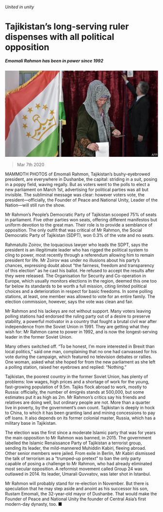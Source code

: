 ###### United in unity

# Tajikistan’s long-serving ruler dispenses with all political opposition 

##### Emomali Rahmon has been in power since 1992 

![image](images/20200307_ASP501.jpg) 

> Mar 7th 2020 

MAMMOTH PHOTOS of Emomali Rahmon, Tajikistan’s bushy-eyebrowed president, are everywhere in Dushanbe, the capital: striding in a suit, posing in a poppy field, waving regally. But as voters went to the polls to elect a new parliament on March 1st, advertising for political parties was all but invisible. The subliminal message was clear: however voters vote, the president—officially, the Founder of Peace and National Unity, Leader of the Nation—will still run the show.

Mr Rahmon’s People’s Democratic Party of Tajikistan scooped 75% of seats in parliament. Five other parties won seats, offering different manifestos but uniform devotion to the great man. Their role is to provide a semblance of opposition. The only outfit that was critical of Mr Rahmon, the Social Democratic Party of Tajikistan (SDPT), won 0.3% of the vote and no seats.


Rahmatullo Zoirov, the loquacious lawyer who leads the SDPT, says the president is an illegitimate leader who has rigged the political system to cling to power, most recently through a referendum allowing him to remain president for life. Mr Zoirov was under no illusions about his party’s chances, expressing doubt about “the fairness, freedom and transparency of this election” as he cast his ballot. He refused to accept the results after they were released. The Organisation for Security and Co-operation in Europe, which usually monitors elections in the region, deemed this one too far below its standards to be worth a full mission, citing limited political choices and a deterioration in respect for basic freedoms. In some polling stations, at least, one member was allowed to vote for an entire family. The election commission, however, says the vote was clean and fair.

Mr Rahmon and his lackeys are not without support. Many voters leaving polling stations had endorsed the ruling party out of a desire to preserve stability, a powerful motivator in a country that fought a brutal civil war after independence from the Soviet Union in 1991. They are getting what they wish for: Mr Rahmon came to power in 1992, and is now the longest-serving leader in the former Soviet Union.

Many others switched off. “To be honest, I’m more interested in Brexit than local politics,” said one man, complaining that no one had canvassed for his vote during the campaign, which featured no television debates or rallies. One woman, asked what she hoped for from the new parliament as she left a polling station, raised her eyebrows and replied: “Nothing.”

Tajikistan, the poorest country in the former Soviet Union, has plenty of problems: low wages, high prices and a shortage of work for the young, fast-growing population of 9.5m. Tajiks flock abroad to work, mostly to Russia: officially, the number of émigrés stands at 500,000, but some estimates put it as high as 2m. Mr Rahmon’s critics say his friends and relatives are doing well, but ordinary people are not. More than a quarter live in poverty, by the government’s own count. Tajikistan is deeply in hock to China, to which it has been granting land and mining concessions to pay off loans. It also depends on its former colonial master, Russia, which has a military base in Tajikistan.

The election was the first since a moderate Islamic party that was for years the main opposition to Mr Rahmon was banned, in 2015. The government labelled the Islamic Renaissance Party of Tajikistan a terrorist group, sending its leader, the mild-mannered Muhiddin Kabiri, fleeing abroad. Other senior members were jailed. From exile in Berlin, Mr Kabiri dismissed the talk of terrorism as a “trumped-up pretext” to ban the only party capable of posing a challenge to Mr Rahmon, who had already eliminated most secular opposition. A reformist movement called Group 24 was outlawed in 2014. Its leader, Umarali Quvvatov, was later shot in Istanbul.

Mr Rahmon will probably stand for re-election in November. But there is speculation that he may step aside and anoint as his successor his son, Rustam Emomali, the 32-year-old mayor of Dushanbe. That would make the Founder of Peace and National Unity the founder of Central Asia’s first modern-day dynasty, too. ■

